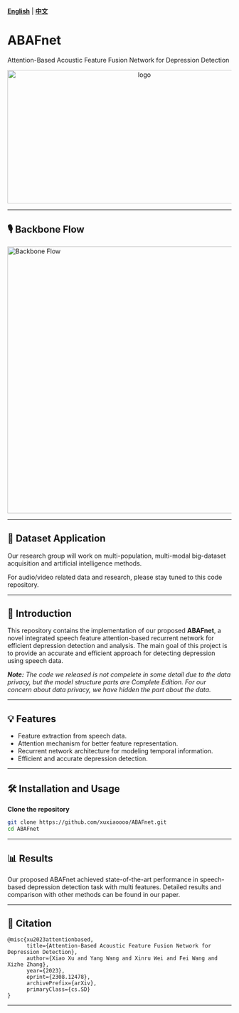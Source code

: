 **[English](README.md)** | **[中文](README_CN.md)**

# ABAFnet
Attention-Based Acoustic Feature Fusion Network for Depression Detection  

<p align="center">
  <img src="https://github.com/xuxiaoooo/ABAFnet/blob/main/draw/LOGO 1.png" width="600" height="300" alt="logo"/>
</p>

---

## 🎙️ Backbone Flow

<img src="https://github.com/xuxiaoooo/ABAFnet/blob/main/draw/fig2.jpg" width="600" height="600" alt="Backbone Flow"/>

---

## 📙 Dataset Application

Our research group will work on multi-population, multi-modal big-dataset acquisition and artificial intelligence methods.

For audio/video related data and research, please stay tuned to this code repository.

---

## 📌 Introduction

This repository contains the implementation of our proposed **ABAFnet**, a novel integrated speech feature attention-based recurrent network for efficient depression detection and analysis. The main goal of this project is to provide an accurate and efficient approach for detecting depression using speech data.

_**Note:** The code we released is not compelete in some detail due to the data privacy, but the model structure parts are Complete Edition. For our concern about data privacy, we have hidden the part about the data._

---

## 💡 Features
- Feature extraction from speech data.
- Attention mechanism for better feature representation.
- Recurrent network architecture for modeling temporal information.
- Efficient and accurate depression detection.

---

## 🛠️ Installation and Usage
**Clone the repository**
```bash
git clone https://github.com/xuxiaoooo/ABAFnet.git
cd ABAFnet
```
---

## 📊 Results

Our proposed ABAFnet achieved state-of-the-art performance in speech-based depression detection task with multi features. Detailed results and comparison with other methods can be found in our paper.

---

## 📄 Citation
```
@misc{xu2023attentionbased,
      title={Attention-Based Acoustic Feature Fusion Network for Depression Detection}, 
      author={Xiao Xu and Yang Wang and Xinru Wei and Fei Wang and Xizhe Zhang},
      year={2023},
      eprint={2308.12478},
      archivePrefix={arXiv},
      primaryClass={cs.SD}
}
```

---
